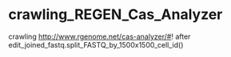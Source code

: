 # crawling_REGEN_Cas_Analyzer
crawling http://www.rgenome.net/cas-analyzer/#! after edit_joined_fastq.split_FASTQ_by_1500x1500_cell_id()
